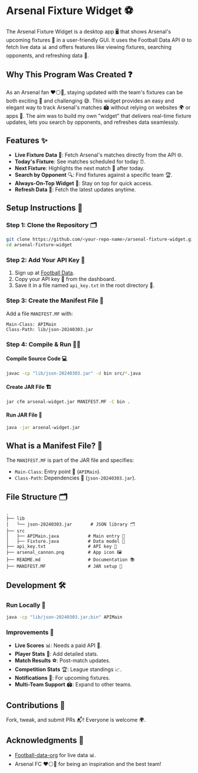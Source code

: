 # Arsenal Fixture Widget ⚽️

The Arsenal Fixture Widget is a desktop app 🖥️ that shows Arsenal's upcoming fixtures 📅 in a user-friendly GUI. It uses the Football Data API 🌐 to fetch live data 📊 and offers features like viewing fixtures, searching opponents, and refreshing data 🔄.

## Why This Program Was Created ❓

As an Arsenal fan ❤️⚪️🔴, staying updated with the team's fixtures can be both exciting 🎉 and challenging 😅. This widget provides an easy and elegant way to track Arsenal's matches 🏟️ without relying on websites 🌍 or apps 📱. The aim was to build my own "widget" that delivers real-time fixture updates, lets you search by opponents, and refreshes data seamlessly.

## Features ✨

- **Live Fixture Data** 📅: Fetch Arsenal's matches directly from the API 🌐.
- **Today's Fixture**: See matches scheduled for today ⏰.
- **Next Fixture**: Highlights the next match 🥅 after today.
- **Search by Opponent** 🔍: Find fixtures against a specific team 🏆.
- **Always-On-Top Widget** 📌: Stay on top for quick access.
- **Refresh Data** 🔄: Fetch the latest updates anytime.


## Setup Instructions 📖

### Step 1: Clone the Repository 🗂️

```bash
git clone https://github.com/<your-repo-name>/arsenal-fixture-widget.git
cd arsenal-fixture-widget
```

### Step 2: Add Your API Key 🔑

1. Sign up at [Football Data](https://www.football-data.org/pricing).
2. Copy your API key 🔑 from the dashboard.
3. Save it in a file named `api_key.txt` in the root directory 📁.

### Step 3: Create the Manifest File 📜

Add a file `MANIFEST.MF` with:

```plaintext
Main-Class: APIMain
Class-Path: lib/json-20240303.jar
```

### Step 4: Compile & Run 🏃‍♂️

#### Compile Source Code 💻

```bash
javac -cp "lib/json-20240303.jar" -d bin src/*.java
```

#### Create JAR File 🏗️

```bash
jar cfm arsenal-widget.jar MANIFEST.MF -C bin .
```

#### Run JAR File 🚀

```bash
java -jar arsenal-widget.jar
```

## What is a Manifest File? 📜

The `MANIFEST.MF` is part of the JAR file and specifies:

- `Main-Class`: Entry point 🏁 (`APIMain`).
- `Class-Path`: Dependencies 🌟 (`json-20240303.jar`).

## File Structure 🗂️

```plaintext
.
├── lib
│   └── json-20240303.jar       # JSON library 🗂️
├── src
│   ├── APIMain.java           # Main entry 🏁
│   ├── Fixture.java           # Data model 📄
├── api_key.txt                # API key 🔑
├── arsenal_cannon.png         # App icon 🖼️
├── README.md                  # Documentation 📚
├── MANIFEST.MF                # JAR setup 📜
```

## Development 🛠️

### Run Locally 🚀

```bash
java -cp "lib/json-20240303.jar;bin" APIMain
```

### Improvements 🚀

- **Live Scores** 📊: Needs a paid API 🔑.
- **Player Stats** 👤: Add detailed stats.
- **Match Results** ⚽: Post-match updates.
- **Competition Stats** 🏆: League standings 📈.
- **Notifications** 🔔: For upcoming fixtures.
- **Multi-Team Support** 🏟️: Expand to other teams.

## Contributions 🤝

Fork, tweak, and submit PRs 📬! Everyone is welcome 🌍.

## Acknowledgments 🙌

- [Football-data-org](https://www.football-data.org/) for live data 📊.
- Arsenal FC ❤️⚪️🔴 for being an inspiration and the best team!
